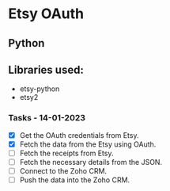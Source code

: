 # Etsy OAuth

## Python

## Libraries used:
- etsy-python
- etsy2

### Tasks - 14-01-2023
- [x] Get the OAuth credentials from Etsy.
- [x] Fetch the data from the Etsy using OAuth.
- [ ] Fetch the receipts from Etsy.
- [ ] Fetch the necessary details from the JSON.
- [ ] Connect to the Zoho CRM.
- [ ] Push the data into the Zoho CRM.